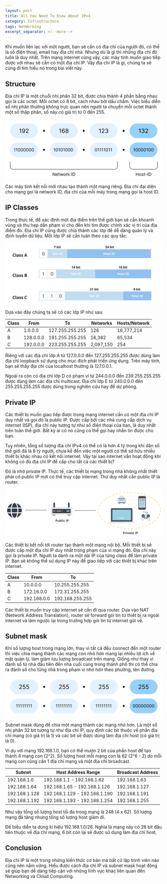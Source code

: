 ```yaml
---
layout: post
title: All You Need To Know About IPv4
category: Infrastructure
tags: NetWorking
excerpt_separator: <!--more-->
---
```


Khi muốn liên lạc với một người, bạn sẽ cần có địa chỉ của người đó, có thể là số điện thoại, email hay địa chỉ nhà. Nhưng dù là gì thì những địa chỉ đó luôn là duy nhất. Trên mạng internet cũng vậy, các máy tính muốn giao tiếp được với nhau sẽ cần có một địa chỉ IP. Vậy địa chỉ IP là gì, chúng ta sẽ cùng đi tìm hiểu nó trong bài viết này.
<!--more-->

## Structure

Địa chỉ IP là một chuỗi nhị phân 32 bit, được chia thành 4 phần bằng nhau gọi là các octet. Mỗi octet có 8 bit, cách nhau bởi dấu chấm. Việc biểu diễn số nhị phân thường không trực quan nên người ta chuyển mỗi octet thành một số thập phân, số này có giá trị từ 0 đến 255.

![alt text](/media/all-you-need-to-know-about-ipv4/a5137b22a86461f2b814c0dfd453d7b8.png)

Các máy tính kết nối mới nhau tạo thành một mạng riêng. Địa chỉ đại diện cho mạng gọi là network ID, địa chỉ của mỗi máy trong mạng gọi là host ID.

## IP Classes

Trong thực tế, để xác định một địa điểm trên thế giới bạn sẽ cần khoanh vùng và thu hẹp dần phạm vi cho đến khi tìm được chính xác vị trí của địa điểm đó. Địa chỉ IP cũng được chia thành các lớp để dễ dàng quản lý và định tuyến dữ liệu. Mỗi lớp IP sẽ cần tuân theo các quy tắc:

![alt text](/media/all-you-need-to-know-about-ipv4/9743e647affd44da20df97d9e2ac6949.png)

Dựa vào đây chúng ta sẽ có các lớp IP như sau:

|Class|From|To|Networks|Hosts/Network|
|------|------|------|------|------|
|A|1.0.0.0|127.255.255.255|126|16,777,214|
|B|128.0.0.0|191.255.255.255|16,382|65,534|
|C|192.0.0.0|223.255.255.255|2,097,150|254|

Riêng với các địa chỉ lớp A từ 127.0.0.0 đến 127.255.255.255 được dùng làm địa chỉ loopback sử dụng cho mục đích phát triển ứng dụng. Trên máy tính, bạn sẽ thấy địa chỉ của localhost thường là 127.0.0.1.

Ngoài ra còn có địa chỉ lớp D có phạm vi từ 244.0.0.0 đến 239.255.255.255 được dùng làm các địa chỉ multicast.
Địa chỉ lớp E từ 240.0.0.0 đến 255.255.255.255 được dùng trong nghiên cứu hay để dự phòng.

## Private IP

Các thiết bị muốn giao tiếp được trong mạng internet cần có một địa chỉ IP duy nhất và gọi đó là public IP. Được cấp bởi các nhà cung cấp dịch vụ internet (ISP), địa chỉ này tương tự như số điện thoại của bạn, là duy nhất trên toàn thế giới. Bất kỳ ai có nó cũng có thể gọi hay nhắn tin được cho bạn.

Tuy nhiên, tổng số lượng địa chỉ IPv4 có thể có là hơn 4 tỷ trong khi dân số thế giới đã là 8 tỷ người, chưa kể đến việc một người có thể sở hữu nhiều thiết bị khác nhau có kết nối internet. Vậy tại sao internet vẫn hoạt động khi không có đủ địa chỉ IP để cấp cho tất cả các thiết bị?

Đó là nhờ private IP. Thực tế, các thiết bị mạng trong nhà không nhất thiết phải có public IP mới có thể truy cập internet. Thứ duy nhất cần public IP là router.

![alt text](/media/all-you-need-to-know-about-ipv4/396ffdace1264cc67a8c5f65f6335288.png)

Các thiết bị kết nối tới router tạo thành một mạng nội bộ. Mỗi thiết bị sẽ được cấp một địa chỉ IP duy nhất trong phạm của vi mạng đó. Địa chỉ này gọi là private IP. Người ta dành ra một dải IP của từng class để làm private IP. Bạn sẽ không thể sử dụng IP này để giao tiếp với các thiết bị khác trên internet.

| Class | From | To |
| ------ | ------ | ------ |
|A|10.0.0.0|10.255.255.255|
|B|172.16.0.0|172.31.255.255|
|C|192.168.0.0|192.168.255.255|

Các thiết bị muốn truy cập internet sẽ cần đi qua router. Dựa vào NAT (Network Address Translation), router sẽ forward gói tin từ thiết bị ra ngoài internet và làm ngược lại trong trường hợp gói tin từ internet gửi về.

## Subnet mask

Khi số lượng host trong mạng lớn, thay vì tất cả đều connect đến một router thì việc chia mạng thành các mạng con nhỏ hơn mang lại nhiều lợi ích về mặt quản lý, làm giảm lưu lượng broadcast trên mạng. Giống như thay vì đánh số từ nhà đầu tiên đến nhà cuối cùng trong thành phố thì có thể chia ra đánh số cho từng nhà trong phạm vi nhỏ hơn theo phường, tên đường.

![alt text](/media/all-you-need-to-know-about-ipv4/d902acf02bf406fc12dbdbb6ca5c04f7.png)

Subnet mask dùng để chia một mạng thành các mạng nhỏ hơn. Là một số nhị phân 32 bit tương tự như địa chỉ IP, quy định các bit thuộc về phần địa chỉ mạng (có giá trị là 1) và các bit sẽ được dùng làm địa chỉ host (có giá trị là 0).

Ví dụ với mạng 192.168.1.0, bạn có thể mượn 2 bit của phần host để tạo thành 4 mạng con (2^2). Số lượng host mỗi mạng con là 62 (2^6 - 2) do mỗi mạng con cũng cần 1 địa chỉ mạng và một địa chỉ broadcast.

|Subnet|Host Address Range|Broadcast Address|
|------|------|------|
|192.168.1.0|192.168.1.1 - 192.168.1.62|192.168.1.63|
|192.168.1.64|192.168.1.65 - 192.168.1.126|192.168.1.127
192.168.1.128|192.168.1.129 - 192.168.1.190|192.168.1.191
192.168.1.192|192.168.1.193 - 192.168.1.254|192.168.1.255

Như vậy tổng số lượng host tối đa trong mạng là 248 (4 x 62). Số lượng mạng đã tăng nhưng tổng số lượng host giảm đi.

Để biểu diễn ta dùng kí hiệu 192.168.1.0/26. Nghĩa là mạng này có 26 bit đầu tiên thuộc về địa chỉ mạng, 6 bit còn lại sẽ được sử dụng làm địa chỉ host.

## Conclusion

Địa chỉ IP là một trong những kiến thức cơ bản mà bất cứ lập trình viên nào cũng nên nắm vững. Hiểu được cách địa chỉ IP và subnet mask hoạt động sẽ giúp bạn dễ dàng tiếp cận với những lĩnh vực khác liên quan đến Networking và Cloud Computing.
